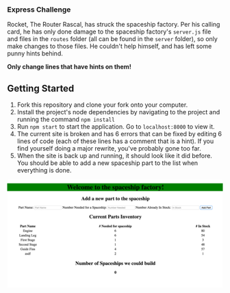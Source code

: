 ### Express Challenge
Rocket, The Router Rascal, has struck the spaceship factory. Per his calling card, he has only done damage to the spaceship factory's `server.js` file and files in the `routes` folder (all can be found in the `server` folder), so only make changes to those files. He couldn't help himself, and has left some punny hints behind.

**Only change lines that have hints on them!**

## Getting Started

1. Fork this repository and clone your fork onto your computer.
2. Install the project's node dependencies by navigating to the project and running the command `npm install`
3. Run `npm start` to start the application. Go to `localhost:8000` to view it.
4. The current site is broken and has 6 errors that can be fixed by editing 6 lines of code (each of these lines has a comment that is a hint). If you find yourself doing a major rewrite, you've probably gone too far.
5. When the site is back up and running, it should look like it did before. You should be able to add a new spaceship part to the list when everything is done.

![Working Image](server/public/images/before.png)
